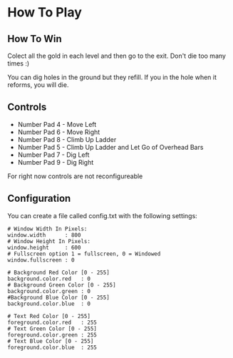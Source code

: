 # How To Play

## How To Win

Colect all the gold in each level and then go to the exit. Don't die too many times :)

You can dig holes in the ground but they refill. If you in the hole when it reforms, you will die.


## Controls

* Number Pad 4 - Move Left
* Number Pad 6 - Move Right
* Number Pad 8 - Climb Up Ladder
* Number Pad 5 - Climb Up Ladder and Let Go of Overhead Bars
* Number Pad 7 - Dig Left
* Number Pad 9 - Dig Right

For right now controls are not reconfigureable

## Configuration

You can create a file called config.txt with the following settings:

```
# Window Width In Pixels:
window.width      : 800
# Window Height In Pixels:
window.height     : 600
# Fullscreen option 1 = fullscreen, 0 = Windowed
window.fullscreen : 0

# Background Red Color [0 - 255]
background.color.red   : 0
# Background Green Color [0 - 255]
background.color.green : 0
#Background Blue Color [0 - 255]
background.color.blue  : 0

# Text Red Color [0 - 255]
foreground.color.red   : 255
# Text Green Color [0 - 255]
foreground.color.green : 255
# Text Blue Color [0 - 255]
foreground.color.blue  : 255
```


